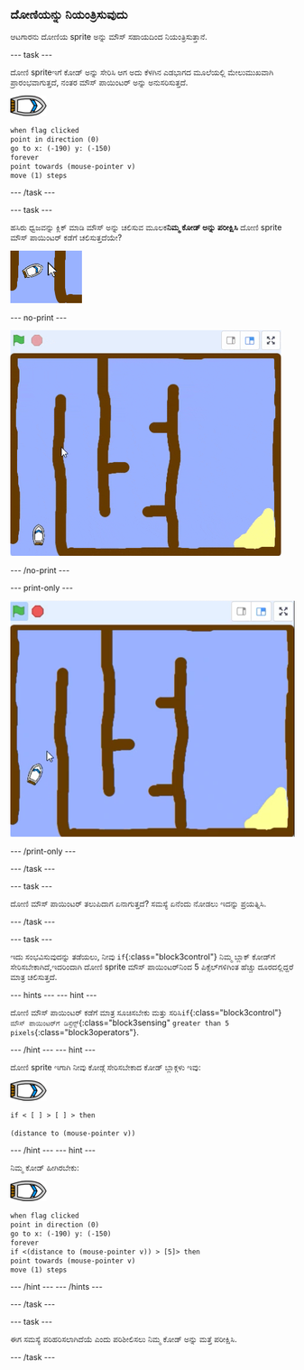 ## ದೋಣಿಯನ್ನು ನಿಯಂತ್ರಿಸುವುದು

ಆಟಗಾರನು ದೋಣಿಯ sprite ಅನ್ನು ಮೌಸ್ ಸಹಾಯದಿಂದ ನಿಯಂತ್ರಿಸುತ್ತಾನೆ.

\--- task \---

ದೋಣಿ spriteಇ‌ಗೆ ಕೋಡ್ ಅನ್ನು ಸೇರಿಸಿ ಆಗ ಅದು ಕೆಳಗಿನ ಎಡಭಾಗದ ಮೂಲೆಯಲ್ಲಿ ಮೇಲುಮುಖವಾಗಿ ಪ್ರಾರಂಭವಾಗುತ್ತದೆ, ನಂತರ ಮೌಸ್ ಪಾಯಿಂಟರ್ ಅನ್ನು ಅನುಸರಿಸುತ್ತದೆ.

![ದೋಣಿ -sprite](images/boat_resize.png)

```blocks3
when flag clicked
point in direction (0)
go to x: (-190) y: (-150)
forever
point towards (mouse-pointer v)
move (1) steps
```

\--- /task \---

\--- task \---

ಹಸಿರು ಧ್ವಜವನ್ನು ಕ್ಲಿಕ್ ಮಾಡಿ ಮೌಸ್ ಅನ್ನು ಚಲಿಸುವ ಮೂಲಕ**ನಿಮ್ಮ ಕೋಡ್ ಅನ್ನು ಪರೀಕ್ಷಿಸಿ** ದೋಣಿ sprite ಮೌಸ್ ಪಾಯಿಂಟರ್ ಕಡೆಗೆ ಚಲಿಸುತ್ತದೆಯೇ?

![ಸ್ಕ್ರೀನ್‍ಶಾಟ್](images/boat-mouse.png)

\--- no-print \---

![ಸ್ಕ್ರೀನ್‍ಶಾಟ್](images/boat-pointer-test-anim.gif)

\--- /no-print \---

\--- print-only \---

![ಸ್ಕ್ರೀನ್‍ಶಾಟ್](images/boat-pointer-test-anim.png)

\--- /print-only \---

\--- /task \---

\--- task \---

ದೋಣಿ ಮೌಸ್ ಪಾಯಿಂಟರ್ ತಲುಪಿದಾಗ ಏನಾಗುತ್ತದೆ? ಸಮಸ್ಯೆ ಏನೆಂದು ನೋಡಲು ಇದನ್ನು ಪ್ರಯತ್ನಿಸಿ.

\--- /task \---

\--- task \---

ಇದು ಸಂಭವಿಸುವುದನ್ನು ತಡೆಯಲು, ನೀವು `if`{:class="block3control"} ನಿಮ್ಮ ಬ್ಲಾಕ್ ಕೋಡ್‌ಗೆ ಸೇರಿಸಬೇಕಾಗಿದೆ,ಇದರಿಂದಾಗಿ ದೋಣಿ sprite ಮೌಸ್ ಪಾಯಿಂಟರ್‌ನಿಂದ 5 ಪಿಕ್ಸೆಲ್‌ಗಳಿಗಿಂತ ಹೆಚ್ಚು ದೂರದಲ್ಲಿದ್ದರೆ ಮಾತ್ರ ಚಲಿಸುತ್ತದೆ.

\--- hints \--- \--- hint \---

ದೋಣಿ ಮೌಸ್ ಪಾಯಿಂಟರ್ ಕಡೆಗೆ ಮಾತ್ರ ಸೂಚಿಸಬೇಕು ಮತ್ತು ಸರಿಸಿ`if`{:class="block3control"}`ಮೌಸ್ ಪಾಯಿಂಟರ್‌ಗೆ ಡಿಸ್ಟೆನ್ಸ್`{:class="block3sensing" `greater than 5 pixels`{:class="block3operators"}.

\--- /hint \--- \--- hint \---

ದೋಣಿ sprite ಇಗಾಗಿ ನೀವು ಕೋಡ್ಗೆ ಸೇರಿಸಬೇಕಾದ ಕೋಡ್ ಬ್ಲಾಕ್ಗಳು ಇವು:

![ದೋಣಿ -sprite](images/boat_resize.png)

```blocks3
if < [ ] > [ ] > then

(distance to (mouse-pointer v))
```

\--- /hint \--- \--- hint \---

ನಿಮ್ಮ ಕೋಡ್ ಹೀಗಿರಬೇಕು:

![ದೋಣಿ -sprite](images/boat_resize.png)

```blocks3
when flag clicked
point in direction (0)
go to x: (-190) y: (-150)
forever
if <(distance to (mouse-pointer v)) > [5]> then
point towards (mouse-pointer v)
move (1) steps
```

\--- /hint \--- \--- /hints \---

\--- /task \---

\--- task \---

ಈಗ ಸಮಸ್ಯೆ ಪರಿಹರಿಸಲಾಗಿದೆಯೆ ಎಂದು ಪರಿಶೀಲಿಸಲು ನಿಮ್ಮ ಕೋಡ್ ಅನ್ನು ಮತ್ತೆ ಪರೀಕ್ಷಿಸಿ.

\--- /task \---